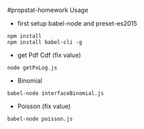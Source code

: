 #propstat-homework
Usage
- first setup babel-node and preset-es2015
```
npm install
npm install babel-cli -g
```
- get Pdf Cdf (fix value)
```
node getPxLog.js
```
- Binomial 
```
babel-node interfaceBinomial.js
```
- Poisson (fix value)
```
babel-node poisson.js
```
